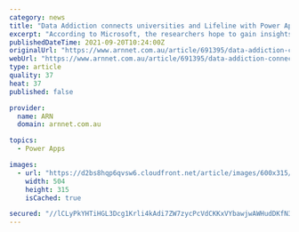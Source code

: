 ```yaml
---
category: news
title: "Data Addiction connects universities and Lifeline with Power Apps"
excerpt: "According to Microsoft, the researchers hope to gain insights from these institutions and provide them to Lifeline Crisis Supporters using the vendor’s Power Apps. The platform – referred to ..."
publishedDateTime: 2021-09-20T10:24:00Z
originalUrl: "https://www.arnnet.com.au/article/691395/data-addiction-connects-universities-lifeline-power-apps/"
webUrl: "https://www.arnnet.com.au/article/691395/data-addiction-connects-universities-lifeline-power-apps/"
type: article
quality: 37
heat: 37
published: false

provider:
  name: ARN
  domain: arnnet.com.au

topics:
  - Power Apps

images:
  - url: "https://d2bs8hqp6qvsw6.cloudfront.net/article/images/600x315/dimg/dreamstime_call_centre.jpg"
    width: 504
    height: 315
    isCached: true

secured: "//lCLyPkYHTiHGL3Dcg1Krli4kAdi7ZW7zycPcVdCKKxVYbawjwAWHudDKfN3cRdRzq0gw+2lBcChcaWFuIQwQp5TeRWwxFMnnrVzjVITID2LJ1SKaOlewXB29p9iqT6rcv9quZDOFSDek67CLH+sD02bObxaBQvAjQS4g+qlFFFXxarigtdcs1LwsoyhIvbyQTslat5GQTj17ElUleWeGk88SdCkjCRYFr9D+TDgAhvnf+7zWO2+pPuGj05JNHviTRoKz+pCkvYEcS4ODLfOfiAeOPfluZOgFTHTOg5LQa0CyvYohjGiKe/Cbu+e9SLqsP6guPs5Cv5iEqZHEuMEznyujMiMF11q46Ec2DVeGE=;8BTRZaZN2Cm0PsQyNjJx0Q=="
---
```


